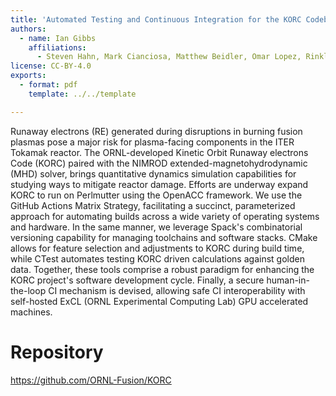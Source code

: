 ```yaml
---
title: 'Automated Testing and Continuous Integration for the KORC Codebase'
authors:
  - name: Ian Gibbs
    affiliations:
      - Steven Hahn, Mark Cianciosa, Matthew Beidler, Omar Lopez, Rinkle Juneja, ORNL
license: CC-BY-4.0
exports:
  - format: pdf
    template: ../../template

---
```


Runaway electrons (RE) generated during disruptions in burning fusion plasmas pose a major risk for plasma-facing components in the ITER Tokamak reactor. The ORNL-developed Kinetic Orbit Runaway electrons Code (KORC) paired with the NIMROD extended-magnetohydrodynamic (MHD) solver, brings quantitative dynamics simulation capabilities for studying ways to mitigate reactor damage.  Efforts are underway expand KORC to run on Perlmutter using the OpenACC framework.  We use the GitHub Actions Matrix Strategy, facilitating a succinct, parameterized approach for automating builds across a wide variety of operating systems and hardware.  In the same manner, we leverage Spack's combinatorial versioning capability for managing toolchains and software stacks.  CMake allows for feature selection and adjustments to KORC during build time, while CTest automates testing KORC driven calculations against golden data.  Together, these tools comprise a robust paradigm for enhancing the KORC project's software development cycle.  Finally, a secure human-in-the-loop CI mechanism is devised, allowing safe CI interoperability with self-hosted ExCL (ORNL Experimental Computing Lab) GPU accelerated machines.

# Repository
https://github.com/ORNL-Fusion/KORC

